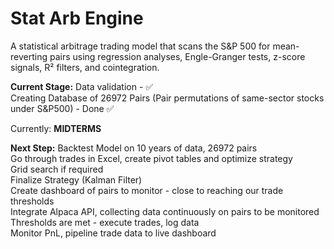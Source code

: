 # Stat Arb Engine

A statistical arbitrage trading model that scans the S&P 500 for mean-reverting pairs using regression analyses, Engle-Granger tests, z-score signals, R² filters, and cointegration.  

**Current Stage:**
Data validation - ✅  
Creating Database of 26972 Pairs (Pair permutations of same-sector stocks under S&P500) - Done ✅

Currently: **MIDTERMS**

**Next Step:**
Backtest Model on 10 years of data, 26972 pairs  
Go through trades in Excel, create pivot tables and optimize strategy  
Grid search if required  
Finalize Strategy (Kalman Filter)  
Create dashboard of pairs to monitor - close to reaching our trade thresholds  
Integrate Alpaca API, collecting data continuously on pairs to be monitored  
Thresholds are met - execute trades, log data  
Monitor PnL, pipeline trade data to live dashboard  
